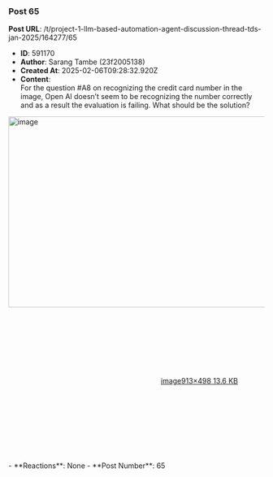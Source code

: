 ### Post 65
**Post URL**: /t/project-1-llm-based-automation-agent-discussion-thread-tds-jan-2025/164277/65
- **ID**: 591170
- **Author**: Sarang Tambe (23f2005138)
- **Created At**: 2025-02-06T09:28:32.920Z
- **Content**:  
  For the question <span class="hashtag-raw">#A8</span> on recognizing the credit card number in the image, Open AI doesn’t seem to be recognizing the number correctly and as a result the evaluation is failing. What should be the solution?<br>
<div class="lightbox-wrapper"><a class="lightbox" href="https://europe1.discourse-cdn.com/flex013/uploads/iitm/original/3X/e/a/eab0a8c362c564a00917bb033bce6ad5ba40d103.png" data-download-href="/uploads/short-url/xuadyQv9NXtkZL0HXLiqBWQ8yaf.png?dl=1" title="image" rel="noopener nofollow ugc"><img src="https://europe1.discourse-cdn.com/flex013/uploads/iitm/original/3X/e/a/eab0a8c362c564a00917bb033bce6ad5ba40d103.png" alt="image" data-base62-sha1="xuadyQv9NXtkZL0HXLiqBWQ8yaf" width="690" height="376" data-dominant-color="282827"><div class="meta"><svg class="fa d-icon d-icon-far-image svg-icon" aria-hidden="true"><use href="#far-image"></use></svg><span class="filename">image</span><span class="informations">913×498 13.6 KB</span><svg class="fa d-icon d-icon-discourse-expand svg-icon" aria-hidden="true"><use href="#discourse-expand"></use></svg></div></a></div>
- **Reactions**: None
- **Post Number**: 65

